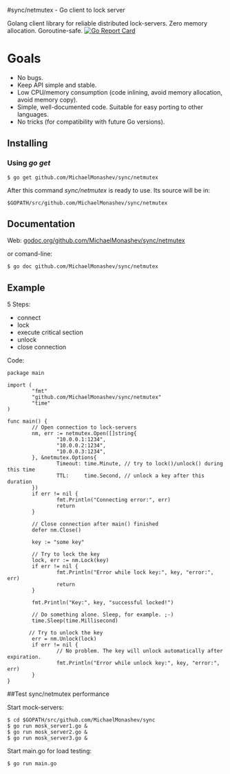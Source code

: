 #sync/netmutex - Go client to lock server

Golang client library for reliable distributed lock-servers. Zero memory allocation. Goroutine-safe.
[![Go Report Card](https://goreportcard.com/badge/github.com/MichaelMonashev/sync/netmutex)](https://goreportcard.com/report/github.com/MichaelMonashev/sync/netmutex)

# Goals

 - No bugs.
 - Keep API simple and stable.
 - Low CPU/memory consumption (code inlining, avoid memory allocation, avoid memory copy).
 - Simple, well-documented code. Suitable for easy porting to other languages.
 - No tricks (for compatibility with future Go versions).

## Installing

### Using *go get*

    $ go get github.com/MichaelMonashev/sync/netmutex

After this command *sync/netmutex* is ready to use. Its source will be in:

    $GOPATH/src/github.com/MichaelMonashev/sync/netmutex

## Documentation

Web: [godoc.org/github.com/MichaelMonashev/sync/netmutex](https://godoc.org/github.com/MichaelMonashev/sync/netmutex)

or comand-line:

    $ go doc github.com/MichaelMonashev/sync/netmutex

## Example

5 Steps:
 - connect
 - lock
 - execute critical section
 - unlock
 - close connection

Code:

    package main

    import (
            "fmt"
            "github.com/MichaelMonashev/sync/netmutex"
            "time"
    )

    func main() {
            // Open connection to lock-servers
            nm, err := netmutex.Open([]string{
                    "10.0.0.1:1234",
                    "10.0.0.2:1234",
                    "10.0.0.3:1234",
            }, &netmutex.Options{
                    Timeout: time.Minute, // try to lock()/unlock() during this time
                    TTL:     time.Second, // unlock a key after this duration
            })
            if err != nil {
                    fmt.Println("Connecting error:", err)
                    return
            }

            // Close connection after main() finished
            defer nm.Close()

            key := "some key"

            // Try to lock the key
            lock, err := nm.Lock(key)
            if err != nil {
                    fmt.Println("Error while lock key:", key, "error:", err)
                    return
            }

            fmt.Println("Key:", key, "successful locked!")

            // Do something alone. Sleep, for example. ;-)
            time.Sleep(time.Millisecond)

           // Try to unlock the key
            err = nm.Unlock(lock)
            if err != nil {
                    // No problem. The key will unlock automatically after expiration.
                    fmt.Println("Error while unlock key:", key, "error:", err)
            }
    }

##Test sync/netmutex performance

Start mock-servers:

    $ cd $GOPATH/src/github.com/MichaelMonashev/sync
    $ go run mosk_server1.go &
    $ go run mosk_server2.go &
    $ go run mosk_server3.go &


Start main.go for load testing:

    $ go run main.go
